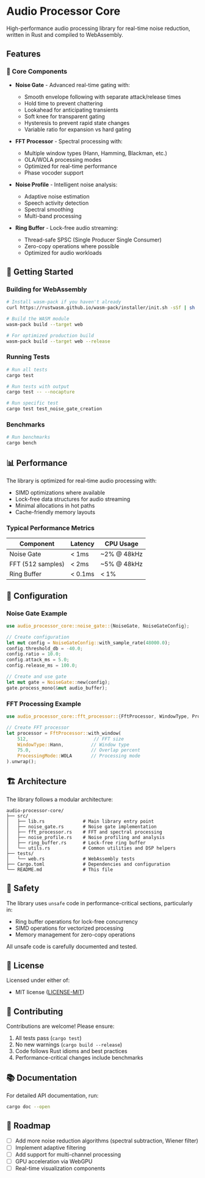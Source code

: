 # Audio Processor Core

High-performance audio processing library for real-time noise reduction, written in Rust and compiled to WebAssembly.

## Features

### 🎯 Core Components

- **Noise Gate** - Advanced real-time gating with:
  - Smooth envelope following with separate attack/release times
  - Hold time to prevent chattering
  - Lookahead for anticipating transients
  - Soft knee for transparent gating
  - Hysteresis to prevent rapid state changes
  - Variable ratio for expansion vs hard gating

- **FFT Processor** - Spectral processing with:
  - Multiple window types (Hann, Hamming, Blackman, etc.)
  - OLA/WOLA processing modes
  - Optimized for real-time performance
  - Phase vocoder support

- **Noise Profile** - Intelligent noise analysis:
  - Adaptive noise estimation
  - Speech activity detection
  - Spectral smoothing
  - Multi-band processing

- **Ring Buffer** - Lock-free audio streaming:
  - Thread-safe SPSC (Single Producer Single Consumer)
  - Zero-copy operations where possible
  - Optimized for audio workloads

## 🚀 Getting Started

### Building for WebAssembly

```bash
# Install wasm-pack if you haven't already
curl https://rustwasm.github.io/wasm-pack/installer/init.sh -sSf | sh

# Build the WASM module
wasm-pack build --target web

# For optimized production build
wasm-pack build --target web --release
```

### Running Tests

```bash
# Run all tests
cargo test

# Run tests with output
cargo test -- --nocapture

# Run specific test
cargo test test_noise_gate_creation
```

### Benchmarks

```bash
# Run benchmarks
cargo bench
```

## 📊 Performance

The library is optimized for real-time audio processing with:
- SIMD optimizations where available
- Lock-free data structures for audio streaming
- Minimal allocations in hot paths
- Cache-friendly memory layouts

### Typical Performance Metrics

| Component | Latency | CPU Usage |
|-----------|---------|-----------|
| Noise Gate | < 1ms | ~2% @ 48kHz |
| FFT (512 samples) | < 2ms | ~5% @ 48kHz |
| Ring Buffer | < 0.1ms | < 1% |

## 🔧 Configuration

### Noise Gate Example

```rust
use audio_processor_core::noise_gate::{NoiseGate, NoiseGateConfig};

// Create configuration
let mut config = NoiseGateConfig::with_sample_rate(48000.0);
config.threshold_db = -40.0;
config.ratio = 10.0;
config.attack_ms = 5.0;
config.release_ms = 100.0;

// Create and use gate
let mut gate = NoiseGate::new(config);
gate.process_mono(&mut audio_buffer);
```

### FFT Processing Example

```rust
use audio_processor_core::fft_processor::{FftProcessor, WindowType, ProcessingMode};

// Create FFT processor
let processor = FftProcessor::with_window(
    512,                        // FFT size
    WindowType::Hann,          // Window type
    75.0,                      // Overlap percent
    ProcessingMode::WOLA       // Processing mode
).unwrap();
```

## 🏗️ Architecture

The library follows a modular architecture:

```
audio-processor-core/
├── src/
│   ├── lib.rs              # Main library entry point
│   ├── noise_gate.rs       # Noise gate implementation
│   ├── fft_processor.rs    # FFT and spectral processing
│   ├── noise_profile.rs    # Noise profiling and analysis
│   ├── ring_buffer.rs      # Lock-free ring buffer
│   └── utils.rs            # Common utilities and DSP helpers
├── tests/
│   └── web.rs              # WebAssembly tests
├── Cargo.toml              # Dependencies and configuration
└── README.md               # This file
```

## 🔐 Safety

The library uses `unsafe` code in performance-critical sections, particularly in:
- Ring buffer operations for lock-free concurrency
- SIMD operations for vectorized processing
- Memory management for zero-copy operations

All unsafe code is carefully documented and tested.

## 📝 License

Licensed under either of:
- MIT license ([LICENSE-MIT](LICENSE_MIT))

## 🤝 Contributing

Contributions are welcome! Please ensure:
1. All tests pass (`cargo test`)
2. No new warnings (`cargo build --release`)
3. Code follows Rust idioms and best practices
4. Performance-critical changes include benchmarks

## 📚 Documentation

For detailed API documentation, run:

```bash
cargo doc --open
```

## 🎯 Roadmap

- [ ] Add more noise reduction algorithms (spectral subtraction, Wiener filter)
- [ ] Implement adaptive filtering
- [ ] Add support for multi-channel processing
- [ ] GPU acceleration via WebGPU
- [ ] Real-time visualization components

